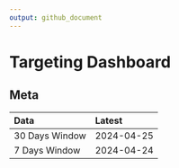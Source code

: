 ```yaml
---
output: github_document
---
```


# Targeting Dashboard



## Meta


|Data           |Latest     |
|:--------------|:----------|
|30 Days Window |2024-04-25 |
|7 Days Window  |2024-04-24 |
